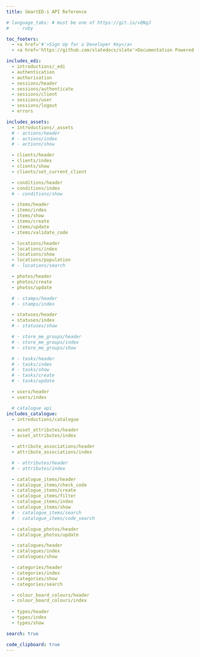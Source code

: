 ```yaml
---
title: SmartED-i API Reference

# language_tabs: # must be one of https://git.io/vQNgJ
#   - ruby

toc_footers:
  - <a href='#'>Sign Up for a Developer Key</a>
  - <a href='https://github.com/slatedocs/slate'>Documentation Powered by Slate</a>

includes_edi:
  - introductions/_edi
  - authentication
  - authorisation
  - sessions/header
  - sessions/authenticate
  - sessions/client
  - sessions/user
  - sessions/logout
  - errors

includes_assets:
  - introductions/_assets
  # - actions/header
  # - actions/index
  # - actions/show

  - clients/header
  - clients/index
  - clients/show
  - clients/set_current_client

  - conditions/header
  - conditions/index
  # - conditions/show

  - items/header
  - items/index
  - items/show
  - items/create
  - items/update
  - items/validate_code

  - locations/header
  - locations/index
  - locations/show
  - locations/population
  # - locations/search

  - photos/header
  - photos/create
  - photos/update

  # - stamps/header
  # - stamps/index

  - statuses/header
  - statuses/index
  # - statuses/show

  # - store_me_groups/header
  # - store_me_groups/index
  # - store_me_groups/show

  # - tasks/header
  # - tasks/index
  # - tasks/show
  # - tasks/create
  # - tasks/update

  - users/header
  - users/index

  # catalogue api
includes_catalogue:
  - introductions/catalogue

  - asset_attributes/header
  - asset_attributes/index

  - attribute_associations/header
  - attribute_associations/index

  # - attributes/header
  # - attributes/index

  - catalogue_items/header
  - catalogue_items/check_code
  - catalogue_items/create
  - catalogue_items/filter
  - catalogue_items/index
  - catalogue_items/show
  # - catalogue_items/search
  # - catalogue_items/code_search

  - catalogue_photos/header
  - catalogue_photos/update

  - catalogues/header
  - catalogues/index
  - catalogues/show

  - categories/header
  - categories/index
  - categories/show
  - categories/search

  - colour_board_colours/header
  - colour_board_colours/index
  
  - types/header
  - types/index
  - types/show

search: true

code_clipboard: true
---
```

